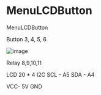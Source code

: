 # MenuLCDButton
MenuLCDButton

Button 
3, 4, 5, 6

![image](https://user-images.githubusercontent.com/17608995/100624264-95edc300-3366-11eb-8808-9fb6c69396a8.PNG)

Relay 
8,9,10,11

LCD 20 * 4 I2C 
SCL - A5
SDA - A4

VCC- 5V
GND

